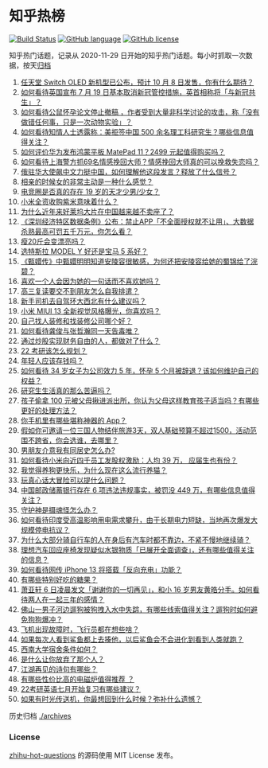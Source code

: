 # 知乎热榜
[![Build Status](https://github.com/ToWeLong/zhihu-hot-questions/workflows/CI/badge.svg)](https://github.com/ToWeLong/zhihu-hot-questions/actions)
[![GitHub language](https://img.shields.io/badge/language-golang-orange.svg)](https://golang.org/)
[![GitHub license](https://img.shields.io/github/license/ToWeLong/zhihu-hot-questions)](https://github.com/ToWeLong/zhihu-hot-questions/blob/main/LICENSE)

知乎热门话题，记录从 2020-11-29 日开始的知乎热门话题。每小时抓取一次数据，按天[归档](./archives)

<!-- BEGIN -->

1. [任天堂 Switch OLED 新机型已公布，预计 10 月 8 日发售，你有什么期待？](https://www.zhihu.com/question/470508101)
1. [如何看待英国宣布 7 月 19 日基本取消新冠管控措施，英首相称将「与新冠共生」？](https://www.zhihu.com/question/470344047)
1. [如何看待公鼠怀孕论文停止撤稿 ，作者受到大量非科学讨论的攻击，称「没有做错任何事，只是一次动物实验」？](https://www.zhihu.com/question/470229957)
1. [如何看待知情人士透露称：美拒签中国 500 余名理工科研究生？哪些信息值得关注？](https://www.zhihu.com/question/470412737)
1. [如何评价华为发布鸿蒙平板 MatePad 11？2499 元起值得购买吗？](https://www.zhihu.com/question/470432841)
1. [如何看待上海警方抓69名情感挽回大师？情感挽回大师真的可以挽救失恋吗？](https://www.zhihu.com/question/470420822)
1. [俄驻华大使飙中文力挺中国，如何理解他这段发言？释放了什么信号？](https://www.zhihu.com/question/470377945)
1. [相亲的时候女的非常主动是一种什么感觉？](https://www.zhihu.com/question/266053826)
1. [电竞圈是否真的存在 19 岁的天才少男/少女？](https://www.zhihu.com/question/468717638)
1. [小米全资收购紫米意味着什么？](https://www.zhihu.com/question/470091421)
1. [为什么近年来好莱坞大片在中国越来越不卖座了？](https://www.zhihu.com/question/268982964)
1. [《深圳经济特区数据条例》公布：禁止APP「不全面授权就不让用」、大数据杀熟最高可罚五千万元，你怎么看？](https://www.zhihu.com/question/470388378)
1. [瘦20斤会变漂亮吗？](https://www.zhihu.com/question/392591592)
1. [选特斯拉 MODEL Y 好还是宝马 5 系好？](https://www.zhihu.com/question/398893012)
1. [《甄嬛传》中甄嬛明明知道安陵容很敏感，为何还把安陵容给她的蜀锦给了浣碧？](https://www.zhihu.com/question/325114276)
1. [喜欢一个人会因为她的一句话而不喜欢她吗？](https://www.zhihu.com/question/410747789)
1. [高三复读要交不到朋友怎么自我排遣？](https://www.zhihu.com/question/468584176)
1. [新手司机去自驾环大西北有什么建议吗？](https://www.zhihu.com/question/467242045)
1. [小米 MIUI 13 全新视觉风格曝光，你喜欢吗？](https://www.zhihu.com/question/466812715)
1. [自己找人装修和找装修公司哪个好？](https://www.zhihu.com/question/342779357)
1. [如何看待龚俊与张哲瀚同一天告毒唯？](https://www.zhihu.com/question/470431847)
1. [通过炒股实现财务自由的人，都做对了什么？](https://www.zhihu.com/question/463163458)
1. [22 考研该怎么规划？](https://www.zhihu.com/question/394099769)
1. [年轻人应该存钱吗？](https://www.zhihu.com/question/469208385)
1. [如何看待 34 岁女子为公司效力 5 年，怀孕 5 个月被辞退？该如何维护自己的权益？](https://www.zhihu.com/question/470346433)
1. [研究生生活真的那么苦逼吗？](https://www.zhihu.com/question/379267365)
1. [孩子偷拿 100 元被父母揪进派出所，你认为父母这样教育孩子适当吗？有哪些更好的处理方法？](https://www.zhihu.com/question/470336455)
1. [你手机里有哪些堪称神器的 App？](https://www.zhihu.com/question/52060765)
1. [假如你可邀请一位三国人物结伴旅游3天，双人基础预算不超过1500，活动范围不跨省，你会选谁，去哪里？](https://www.zhihu.com/question/470158957)
1. [男朋友介意我有同居史怎么办?](https://www.zhihu.com/question/465458023)
1. [如何看待小米向近四千员工发股权激励：人均 39 万， 应届生也有份？](https://www.zhihu.com/question/469594067)
1. [我觉得养狗更快乐，为什么现在这么流行养猫？](https://www.zhihu.com/question/460463800)
1. [玩真心话大冒险可以提什么问题？](https://www.zhihu.com/question/294716319)
1. [中国邮政储蓄银行存在  6  项违法违规事实，被罚没  449  万，有哪些信息值得关注？](https://www.zhihu.com/question/470180715)
1. [守护神是摄魂怪怎么办？](https://www.zhihu.com/question/467796681)
1. [如何看待印度受高温影响用电需求攀升，由于长期电力短缺，当地再次爆发大规模停电抗议？](https://www.zhihu.com/question/469940844)
1. [为什么大部分骑自行车的人在身后有汽车时都不靠边，不紧不慢地继续骑？](https://www.zhihu.com/question/348195449)
1. [理想汽车回应座椅发现疑似水银物质「已展开全面调查」，还有哪些值得关注的信息？](https://www.zhihu.com/question/470160887)
1. [如何看待网传 iPhone 13 将搭载「反向充电」功能？](https://www.zhihu.com/question/470137767)
1. [有哪些特别好吃的糖果？](https://www.zhihu.com/question/22631051)
1. [萧亚轩 6 日凌晨发文「谢谢你的一切再见」，和小 16 岁男友黄皓分手。如何看待两人在一起三年的感情？](https://www.zhihu.com/question/470346487)
1. [佛山一男子河边遛狗被狗拽入水中失踪，有哪些线索值得关注？遛狗时如何避免狗狗爆冲？](https://www.zhihu.com/question/470186017)
1. [飞机出现故障时，飞行员都在想些啥？](https://www.zhihu.com/question/321094762)
1. [如果每次人看到鲨鱼都上去揍他，以后鲨鱼会不会进化到看到人类就跑？](https://www.zhihu.com/question/469388304)
1. [西南大学宿舍条件如何？](https://www.zhihu.com/question/46336332)
1. [是什么让你放弃了那个人？](https://www.zhihu.com/question/466005898)
1. [江湖再见的诗句有哪些？](https://www.zhihu.com/question/463456251)
1. [有哪些性价比高的电磁炉值得推荐 ？](https://www.zhihu.com/question/266022777)
1. [22考研英语七月开始复习有哪些建议？](https://www.zhihu.com/question/470349332)
1. [如果有时光传送机，你最想回到什么时候？弥补什么遗憾？](https://www.zhihu.com/question/468426099)

<!-- END -->

历史归档 [./archives](./archives)


### License
[zhihu-hot-questions](https://github.com/towelong/zhihu-hot-questions) 的源码使用 MIT License 发布。